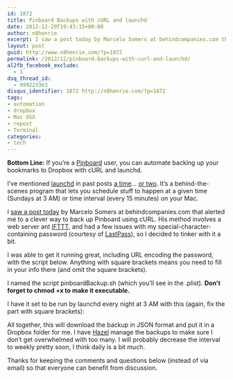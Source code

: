 ```yaml
---
id: 1872
title: Pinboard Backups with cURL and launchd
date: 2012-12-29T19:43:15+00:00
author: n8henrie
excerpt: I saw a post today by Marcelo Somers at behindcompanies.com that alerted me to a clever way to back up Pinboard using cURL. His method involves a web server ant IFTTT, and had a few issues with my special-character-containing password (courtesy of LastPass), so I decided to tinker with it a bit.
layout: post
guid: http://www.n8henrie.com/?p=1872
permalink: /2012/12/pinboard-backups-with-curl-and-launchd/
al2fb_facebook_exclude:
  - 1
dsq_thread_id:
  - 999223363
disqus_identifier: 1872 http://n8henrie.com/?p=1872
tags:
- automation
- dropbox
- Mac OSX
- repost
- Terminal
categories:
- tech
---
```

**Bottom Line:** If you’re a <a target="_blank" href="https://pinboard.in">Pinboard</a> user, you can automate backing up your bookmarks to Dropbox with cURL and launchd.
  
<!--more-->

I’ve mentioned <a target="_blank" href="http://en.wikipedia.org/wiki/Launchd">launchd</a> in past posts [a time](http://www.n8henrie.com/2012/12/my-goodmorning-app-automator-routine/)… [or two](http://www.n8henrie.com/2012/07/scheduling-ios-apps/). It’s a behind-the-scenes program that lets you schedule stuff to happen at a given time (Sundays at 3 AM) or time interval (every 15 minutes) on your Mac.

I <a target="_blank" href="http://behindcompanies.com/2011/12/a-guide-to-backing-up-pinboard/">saw a post today</a> by Marcelo Somers at behindcompanies.com that alerted me to a clever way to back up Pinboard using cURL. His method involves a web server ant <a target="_blank" href="http://ifttt.com">IFTTT</a>, and had a few issues with my special-character-containing password (courtesy of <a target="_blank" href="http://lastpass.com">LastPass</a>), so I decided to tinker with it a bit.

I was able to get it running great, including URL encoding the password, with the script below. Anything with square brackets means you need to fill in your info there (and omit the square brackets).
  


I named the script pinboardBackup.sh (which you’ll see in the .plist). **Don’t forget to chmod +x to make it executable.**

I have it set to be run by launchd every night at 3 AM with this (again, fix the part with square brackets):
  


All together, this will download the backup in JSON format and put it in a Dropbox folder for me. I have <a target="_blank" href="http://www.noodlesoft.com/hazel.php">Hazel</a> manage the backups to make sure I don’t get overwhelmed with too many. I will probably decrease the interval to weekly pretty soon, I think daily is a bit much.

Thanks for keeping the comments and questions below (instead of via email) so that everyone can benefit from discussion.